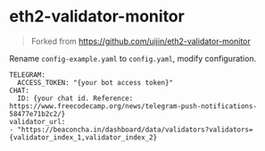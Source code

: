 # eth2-validator-monitor
> Forked from https://github.com/uijin/eth2-validator-monitor

Rename `config-example.yaml` to `config.yaml`, modify configuration.
```
TELEGRAM:
  ACCESS_TOKEN: "{your bot access token}"
CHAT:
  ID: {your chat id. Reference: https://www.freecodecamp.org/news/telegram-push-notifications-58477e71b2c2/}
validator_url:
- "https://beaconcha.in/dashboard/data/validators?validators={validator_index_1,validator_index_2}
```
